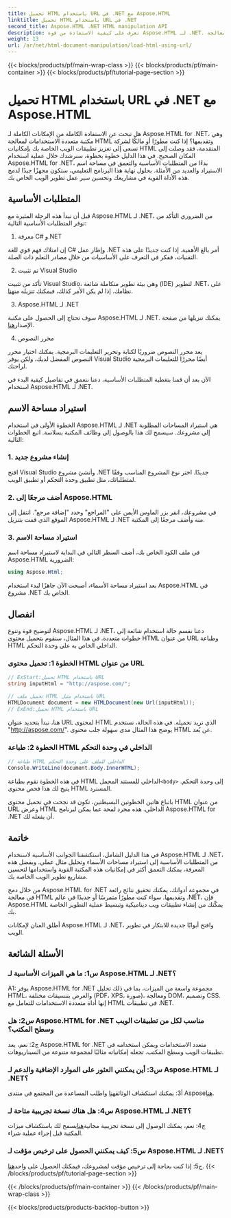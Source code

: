 ```yaml
---
title: تحميل HTML باستخدام URL في .NET مع Aspose.HTML
linktitle: تحميل HTML باستخدام URL في .NET
second_title: Aspose.HTML .NET HTML manipulation API
description: تعرف على كيفية الاستفادة من قوة Aspose.HTML لـ .NET. عزز تطوير الويب لديك باستخدام معالجة HTML وتقديمها.
weight: 13
url: /ar/net/html-document-manipulation/load-html-using-url/
---
```


{{< blocks/products/pf/main-wrap-class >}}
{{< blocks/products/pf/main-container >}}
{{< blocks/products/pf/tutorial-page-section >}}

# تحميل HTML باستخدام URL في .NET مع Aspose.HTML


هل تبحث عن الاستفادة الكاملة من الإمكانات الكاملة لـ Aspose.HTML for .NET، وهي مكتبة متعددة الاستخدامات لمعالجة HTML وتقديمها؟ إذا كنت مطورًا أو مالكًا لشركة تسعى إلى تعزيز تطبيقات الويب الخاصة بك بإمكانيات HTML المتقدمة، فقد وصلت إلى المكان الصحيح. في هذا الدليل خطوة بخطوة، سنرشدك خلال عملية استخدام Aspose.HTML for .NET، بدءًا من المتطلبات الأساسية والتعمق في مساحة اسم الاستيراد والعديد من الأمثلة. بحلول نهاية هذا البرنامج التعليمي، ستكون مجهزًا جيدًا لدمج هذه الأداة القوية في مشاريعك وتحسين سير عمل تطوير الويب الخاص بك.

## المتطلبات الأساسية

قبل أن نبدأ هذه الرحلة المثيرة مع Aspose.HTML لـ .NET، من الضروري التأكد من توفر المتطلبات الأساسية التالية:

1. معرفة C# و.NET

إن امتلاك فهم قوي للغة C# وإطار عمل .NET أمر بالغ الأهمية. إذا كنت جديدًا على هذه التقنيات، ففكر في التعرف على الأساسيات من خلال مصادر التعلم ذات الصلة.

2. تم تثبيت Visual Studio

 تأكد من تثبيت Visual Studio، وهي بيئة تطوير متكاملة شائعة (IDE) لتطوير .NET، على نظامك. إذا لم يكن الأمر كذلك، فيمكنك تنزيله من[هنا](https://visualstudio.microsoft.com/).

3. Aspose.HTML لـ .NET

 سوف تحتاج إلى الحصول على مكتبة Aspose.HTML لـ .NET. يمكنك تنزيلها من صفحة الإصدار[هنا](https://releases.aspose.com/html/net/).

4. محرر النصوص

يعد محرر النصوص ضروريًا لكتابة وتحرير التعليمات البرمجية. يمكنك اختيار محرر النصوص المفضل لديك، ولكن يوفر Visual Studio أيضًا محررًا للتعليمات البرمجية لراحتك.

الآن بعد أن قمنا بتغطية المتطلبات الأساسية، دعنا نتعمق في تفاصيل كيفية البدء في استخدام Aspose.HTML لـ .NET.

## استيراد مساحة الاسم

الخطوة الأولى في استخدام Aspose.HTML لـ .NET هي استيراد المساحات المطلوبة إلى مشروعك. سيسمح لك هذا بالوصول إلى وظائف المكتبة بسلاسة. اتبع الخطوات التالية:

### 1. إنشاء مشروع جديد

افتح Visual Studio وأنشئ مشروع .NET جديدًا. اختر نوع المشروع المناسب وفقًا لمتطلباتك، مثل تطبيق وحدة التحكم أو تطبيق الويب.

### 2. أضف مرجعًا إلى Aspose.HTML

في مشروعك، انقر بزر الماوس الأيمن على "المراجع" وحدد "إضافة مرجع". انتقل إلى الموقع الذي قمت بتنزيل Aspose.HTML لـ .NET منه وأضف مرجعًا إلى المكتبة.

### 3. استيراد مساحة الاسم

في ملف الكود الخاص بك، أضف السطر التالي في البداية لاستيراد مساحة اسم Aspose.HTML الضرورية:

```csharp
using Aspose.Html;
```

بعد استيراد مساحة الأسماء، أصبحت الآن جاهزًا لبدء استخدام Aspose.HTML في مشروع .NET الخاص بك.

## انفصال

لتوضيح قوة وتنوع Aspose.HTML لـ .NET، دعنا نقسم حالة استخدام شائعة إلى خطوات متعددة. في هذا المثال، سنقوم بتحميل محتوى HTML من عنوان URL وطباعة HTML الداخلي الخاص به على وحدة التحكم.

### الخطوة 1: تحميل محتوى HTML من عنوان URL

```csharp
// ExStart:تحميل HTML باستخدام URL
string inputHtml = "http://aspose.com/";

// تحميل ملف HTML باستخدام مثيل URL
HTMLDocument document = new HTMLDocument(new Url(inputHtml));
// ExEnd:تحميل HTML باستخدام URL
```

هنا، نبدأ بتحديد عنوان URL لمحتوى HTML الذي نريد تحميله. في هذه الحالة، نستخدم "http://aspose.com/". يوضح هذا المثال مدى سهولة جلب محتوى HTML عن بُعد.

### الخطوة 2: طباعة HTML الداخلي في وحدة التحكم

```csharp
// طباعة HTML الداخلي للملف على وحدة التحكم
Console.WriteLine(document.Body.InnerHTML);
```

 في هذه الخطوة نقوم بطباعة HTML الداخلي للمستند المحمل`<body>` إلى وحدة التحكم. يتيح لك هذا فحص محتوى HTML المسترد.

باتباع هاتين الخطوتين البسيطتين، تكون قد نجحت في تحميل محتوى HTML من عنوان URL وعرض HTML الداخلي. هذه مجرد لمحة عما يمكن لبرنامج Aspose.HTML for .NET أن يفعله لك.

## خاتمة

في هذا الدليل الشامل، استكشفنا الجوانب الأساسية لاستخدام Aspose.HTML لـ .NET، من المتطلبات الأساسية إلى استيراد مساحات الأسماء وتحليل مثال عملي. وبفضل هذه المعرفة، يمكنك التعمق أكثر في إمكانيات هذه المكتبة القوية واستخدامها لتحسين مشاريع تطوير الويب الخاصة بك.

من خلال دمج Aspose.HTML for .NET في مجموعة أدواتك، يمكنك تحقيق نتائج رائعة في معالجة HTML وتقديمها. سواء كنت مطورًا متمرسًا أو جديدًا في عالم .NET، فإن Aspose.HTML يمكّنك من إنشاء تطبيقات ويب ديناميكية وتبسيط عملية التطوير الخاصة بك.

أطلق العنان لإمكانات Aspose.HTML لـ .NET، وافتح أبوابًا جديدة للابتكار في تطوير الويب.

## الأسئلة الشائعة

### س1: ما هي الميزات الأساسية لـ Aspose.HTML لـ .NET؟
   
A1: يوفر Aspose.HTML for .NET مجموعة واسعة من الميزات، بما في ذلك تحليل HTML، والعرض بتنسيقات مختلفة (PDF، XPS، صورة)، ومعالجة DOM، وتصميم CSS. إنها أداة متعددة الاستخدامات للتعامل مع HTML في تطبيقات .NET.

### س2: هل Aspose.HTML for .NET مناسب لكل من تطبيقات الويب وسطح المكتب؟
   
ج2: نعم، يعد Aspose.HTML for .NET متعدد الاستخدامات ويمكن استخدامه في تطبيقات الويب وسطح المكتب. تجعله إمكانياته مثاليًا لمجموعة متنوعة من السيناريوهات.

### س3: أين يمكنني العثور على الموارد الإضافية والدعم لـ Aspose.HTML لـ .NET؟
   
 أ3: يمكنك استكشاف الوثائق[هنا](https://reference.aspose.com/html/net/) واطلب المساعدة من المجتمع في منتدى Aspose[هنا](https://forum.aspose.com/).

### س4: هل هناك نسخة تجريبية متاحة لـ Aspose.HTML لـ .NET؟
   
 ج4: نعم، يمكنك الوصول إلى نسخة تجريبية مجانية[هنا](https://releases.aspose.com/)يسمح لك باستكشاف ميزات المكتبة قبل إجراء عملية شراء.

### س5: كيف يمكنني الحصول على ترخيص مؤقت لـ Aspose.HTML لـ .NET؟
   
ج5: إذا كنت بحاجة إلى ترخيص مؤقت لمشروعك، فيمكنك الحصول على واحد[هنا](https://purchase.aspose.com/temporary-license/).
{{< /blocks/products/pf/tutorial-page-section >}}

{{< /blocks/products/pf/main-container >}}
{{< /blocks/products/pf/main-wrap-class >}}

{{< blocks/products/products-backtop-button >}}
